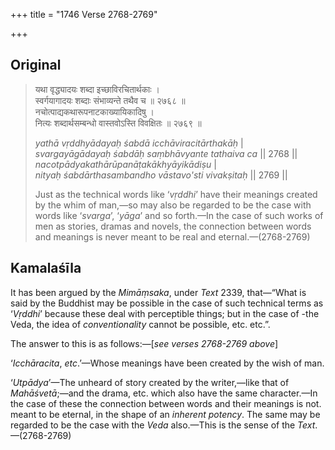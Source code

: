 +++
title = "1746 Verse 2768-2769"

+++
## Original 
>
> यथा वृद्ध्यादयः शब्दा इच्छाविरचितार्थकाः ।  
> स्वर्गयागादयः शब्दाः संभाव्यन्ते तथैव च ॥ २७६८ ॥  
> नचोत्पाद्यकथारूपनाटकाख्यायिकादिषु ।  
> नित्यः शब्दार्थसम्बन्धो वास्तवोऽस्ति विवक्षितः ॥ २७६९ ॥ 
>
> *yathā vṛddhyādayaḥ śabdā icchāviracitārthakāḥ* \|  
> *svargayāgādayaḥ śabdāḥ saṃbhāvyante tathaiva ca* \|\| 2768 \|\|  
> *nacotpādyakathārūpanāṭakākhyāyikādiṣu* \|  
> *nityaḥ śabdārthasambandho vāstavo'sti vivakṣitaḥ* \|\| 2769 \|\| 
>
> Just as the technical words like ‘*vṛddhi*’ have their meanings created by the whim of man,—so may also be regarded to be the case with words like ‘*svarga*’, ‘*yāga*’ and so forth.—In the case of such works of men as stories, dramas and novels, the connection between words and meanings is never meant to be real and eternal.—(2768-2769)



## Kamalaśīla

It has been argued by the *Mimāṃsaka*, under *Text* 2339, that—“What is said by the Buddhist may be possible in the case of such technical terms as ‘*Vṛddhi*’ because these deal with perceptible things; but in the case of -the Veda, the idea of *conventionality* cannot be possible, etc. etc.”.

The answer to this is as follows:—[*see verses 2768-2769 above*]

‘*Icchāracita*, *etc*.’—Whose meanings have been created by the wish of man.

‘*Utpādya*’—The unheard of story created by the writer,—like that of *Mahāśvetā*;—and the drama, etc. which also have the same character.—In the case of these the connection between words and their meanings is not. meant to be eternal, in the shape of an *inherent potency*. The same may be regarded to be the case with the *Veda* also.—This is the sense of the *Text*.—(2768-2769)



